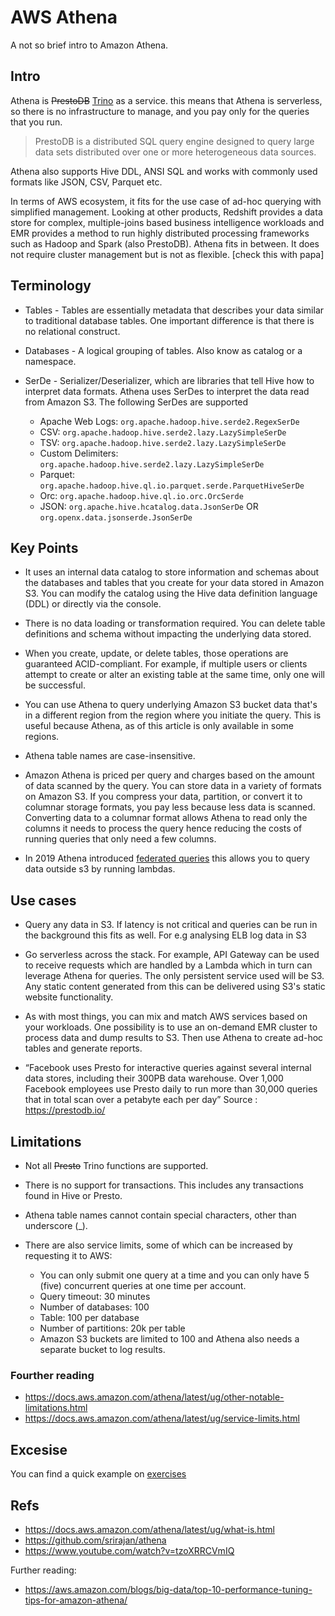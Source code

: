 # AWS Athena
A not so brief intro to Amazon Athena.

## Intro
Athena is ~~PrestoDB~~ [Trino](https://trino.io/blog/2020/12/27/announcing-trino.html)  as a service. this means that Athena is serverless, so there is no infrastructure to manage, and you pay only for the queries that you run.
> PrestoDB is a distributed SQL query engine designed to query large data sets distributed over one or more heterogeneous data sources.<br>

Athena also supports Hive DDL, ANSI SQL and works with commonly used formats like JSON, CSV, Parquet etc.

In terms of AWS ecosystem, it fits for the use case of ad-hoc querying with simplified management. Looking at other products, Redshift provides a data store for complex, multiple-joins based business intelligence workloads and EMR provides a method to run highly distributed processing frameworks such as Hadoop and Spark (also PrestoDB). Athena fits in between. It does not require cluster management but is not as flexible. [check this with papa]

## Terminology
- Tables - Tables are essentially metadata that describes your data similar to traditional database tables. One important difference is that there is no relational construct.

- Databases - A logical grouping of tables. Also know as catalog or a namespace.

- SerDe - Serializer/Deserializer, which are libraries that tell Hive how to interpret data formats. Athena uses SerDes to interpret the data read from Amazon S3. The following SerDes are supported
    - Apache Web Logs: `org.apache.hadoop.hive.serde2.RegexSerDe`
    - CSV: `org.apache.hadoop.hive.serde2.lazy.LazySimpleSerDe`
    - TSV: `org.apache.hadoop.hive.serde2.lazy.LazySimpleSerDe`
    - Custom Delimiters: `org.apache.hadoop.hive.serde2.lazy.LazySimpleSerDe`
    - Parquet: `org.apache.hadoop.hive.ql.io.parquet.serde.ParquetHiveSerDe`
    - Orc: `org.apache.hadoop.hive.ql.io.orc.OrcSerde`
    - JSON: `org.apache.hive.hcatalog.data.JsonSerDe` OR `org.openx.data.jsonserde.JsonSerDe`

## Key Points
- It uses an internal data catalog to store information and schemas about the databases and tables that you create for your data stored in Amazon S3. You can modify the catalog using the Hive data definition language (DDL) or directly via the console.

- There is no data loading or transformation required. You can delete table definitions and schema without impacting the underlying data stored.

- When you create, update, or delete tables, those operations are guaranteed ACID-compliant. For example, if multiple users or clients attempt to create or alter an existing table at the same time, only one will be successful.

- You can use Athena to query underlying Amazon S3 bucket data that's in a different region from the region where you initiate the query. This is useful because Athena, as of this article is only available in some regions.

- Athena table names are case-insensitive.

- Amazon Athena is priced per query and charges based on the amount of data scanned by the query. You can store data in a variety of formats on Amazon S3. If you compress your data, partition, or convert it to columnar storage formats, you pay less because less data is scanned. Converting data to a columnar format allows Athena to read only the columns it needs to process the query hence reducing the costs of running queries that only need a few columns.

- In 2019 Athena introduced [federated queries](https://docs.aws.amazon.com/athena/latest/ug/connect-to-a-data-source.html) this allows you to query data outside s3 by running lambdas.

## Use cases
- Query any data in S3. If latency is not critical and queries can be run in the background this fits as well. For e.g analysing ELB log data in S3

- Go serverless across the stack. For example, API Gateway can be used to receive requests which are handled by a Lambda which in turn can leverage Athena for queries. The only persistent service used will be S3. Any static content generated from this can be delivered using S3's static website functionality.

- As with most things, you can mix and match AWS services based on your workloads. One possibility is to use an on-demand EMR cluster to process data and dump results to S3. Then use Athena to create ad-hoc tables and generate reports.

- “Facebook uses Presto for interactive queries against several internal data stores, including their 300PB data warehouse. Over 1,000 Facebook employees use Presto daily to run more than 30,000 queries that in total scan over a petabyte each per day” Source : https://prestodb.io/

## Limitations
- Not all ~~Presto~~ Trino functions are supported.

- There is no support for transactions. This includes any transactions found in Hive or Presto.

- Athena table names cannot contain special characters, other than underscore (_).

- There are also service limits, some of which can be increased by requesting it to AWS:
    - You can only submit one query at a time and you can only have 5 (five) concurrent queries at one time per account.
    - Query timeout: 30 minutes
    - Number of databases: 100
    - Table: 100 per database
    - Number of partitions: 20k per table
    - Amazon S3 buckets are limited to 100 and Athena also needs a separate bucket to log results.

### Fourther reading
- https://docs.aws.amazon.com/athena/latest/ug/other-notable-limitations.html
- https://docs.aws.amazon.com/athena/latest/ug/service-limits.html

## Excesise
You can find a quick example on [exercises](/exercise/README.md)

## Refs
- https://docs.aws.amazon.com/athena/latest/ug/what-is.html
- https://github.com/srirajan/athena
- https://www.youtube.com/watch?v=tzoXRRCVmIQ

Further reading:
- https://aws.amazon.com/blogs/big-data/top-10-performance-tuning-tips-for-amazon-athena/